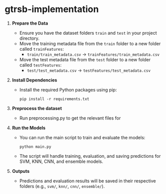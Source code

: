 # gtrsb-implementation

1. **Prepare the Data**
   - Ensure you have the dataset folders `train` and `test` in your project directory.
   - Move the training metadata file from the `train` folder to a new folder called `trainFeatures`:
     - `train/train_metadata.csv` → `trainFeatures/train_metadata.csv`
   - Move the test metadata file from the `test` folder to a new folder called `testFeatures`:
     - `test/test_metadata.csv` → `testFeatures/test_metadata.csv`

2. **Install Dependencies**
   - Install the required Python packages using pip:
     ```
     pip install -r requirements.txt
     ```

3. **Preprocess the dataset**
   - Run preprocessing.py to get the relevant files for 

4. **Run the Models**
   - You can run the main script to train and evaluate the models:
     ```
     python main.py
     ```
   - The script will handle training, evaluation, and saving predictions for SVM, KNN, CNN, and ensemble models.

4. **Outputs**
   - Predictions and evaluation results will be saved in their respective folders (e.g., `svm/`, `knn/`, `cnn/`, `ensemble/`).
